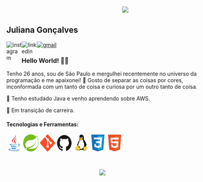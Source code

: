 <img align="right" width="200px" style="margin-top:-20px" src="https://user-images.githubusercontent.com/93749428/179127112-b1e0efd8-f8dc-4276-a2c1-0ab9b5875abc.png">

## Juliana Gonçalves 

<div dsplay="inline-block">
<a href="https://www.instagram.com/juuwes/">
<img align="left" width="40px" src="https://user-images.githubusercontent.com/93749428/179131170-74c7b575-1bcd-47d3-9513-4ea966aa12ee.png" alt="instagram" style="vertical-align:top;">
</a> 

<a href="mailto:contatosilvajuliana@gmail.com">
<img width="40px" src="https://user-images.githubusercontent.com/93749428/179131025-51424ff1-7586-4360-a9a9-ef9c57364910.png" alt="gmail" style="vertical-align:top;">
</a>

 <a href="https://www.linkedin.com/in/contatosilvajuliana">
 <img align="left" width="40px" src="https://user-images.githubusercontent.com/93749428/179130597-8f25f956-9a16-450d-afa8-256dd5e38805.png" alt="linkedin" style="vertical-align:top;">
 </a>
  
</div>

### Hello World! 👩‍💻

Tenho 26 anos, sou de São Paulo e mergulhei recentemente no universo da programação e me apaixonei! 💙
Gosto de separar as coisas por cores, inconformada com um tanto de coisa e curiosa por um outro tanto de coisa.

🧠 Tenho estudado Java e venho aprendendo sobre AWS.

🦄 Em transição de carreira.
<div display="inline-block">

#### Tecnologias e Ferramentas: 

<img align="center" alt="Ju-Java" height="45" width="40" src="https://raw.githubusercontent.com/devicons/devicon/master/icons/java/java-original.svg">

<img align="center" alt="Ju-Spring" height="45" width="40" src="https://raw.githubusercontent.com/devicons/devicon/master/icons/spring/spring-original.svg">

<img align="center" alt="Ju-Git" height="45" width="40" src="https://raw.githubusercontent.com/devicons/devicon/master/icons/git/git-original.svg">

<img align="center" alt="Ju-GitHub" height="45" width="40" src="https://raw.githubusercontent.com/devicons/devicon/master/icons/github/github-original.svg">

<img align="center" alt="Ju-Linux" height="45" width="40" src="https://raw.githubusercontent.com/devicons/devicon/master/icons/linux/linux-original.svg">

<img align="center" alt="Ju-Css" height="45" width="40" src="https://raw.githubusercontent.com/devicons/devicon/master/icons/css3/css3-original.svg">

<img align="center" alt="Ju-Html" height="45" width="40" src="https://raw.githubusercontent.com/devicons/devicon/master/icons/html5/html5-original.svg">

</div>
</br>

##
<p align="center">
<a href="https://github.com/juuwes">
  <img height="180em" src="https://github-readme-stats.vercel.app/api/top-langs/?username=juuwes&layout=compact&langs_count=7&theme=dracula"/>
</a>
</p>

